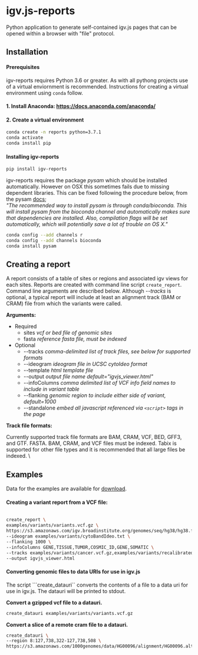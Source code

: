 # igv.js-reports

Python application to generate self-contained igv.js pages that can be opened within a browser with "file" protocol.   

## Installation

#### Prerequisites

igv-reports requires Python 3.6 or greater.  As with all pythong projects use of a virtual enviornment is recommended. 
Instructions for creating a virtual environment using ```conda``` follow.

#### 1. Install Anaconda:  https://docs.anaconda.com/anaconda/

#### 2. Create a virtual environment

```bash
conda create -n reports python=3.7.1
conda activate
conda install pip
```

#### Installing igv-reports

```bash
pip install igv-reports
```

igv-reports requires the package _pysam_ which should be installed automatically.  However on OSX this sometimes 
fails due to missing dependent libraries.  This can be fixed following the procedure below, from the pysam 
[docs](https://pysam.readthedocs.io/en/latest/installation.html#installation);  
_"The recommended way to install pysam is through conda/bioconda. 
This will install pysam from the bioconda channel and automatically makes sure that dependencies are installed. 
Also, compilation flags will be set automatically, which will potentially save a lot of trouble on OS X."_

```bash
conda config --add channels r
conda config --add channels bioconda
conda install pysam
```


## Creating a report

A report consists of a table of sites or regions and associated igv views for each sites.  Reports are created with 
command line script ```create_report```.  Command line arguments are described below.
Although _--tracks_ is optional, a typical report will include at least an alignment track
(BAM or CRAM) file from which the variants were called.  

**Arguments:**
* Required
    * sites    _vcf or bed file of genomic sites_
    * fasta   _reference fasta file, must be indexed_
* Optional
    * --tracks _comma-delimited list of track files, see below for supported formats_
    * --ideogram _ideogram file in UCSC cytoIdeo format_
    * --template _html template file_
    * --output _output file name default="igvjs_viewer.html"_
    * --infoColumns _comma delimited list of VCF info field names to include in variant table_
    * --flanking _genomic region to include either side of variant, default=1000_
    * --standalone _embed all javascript referenced via ```<script>``` tags in the page_

**Track file formats:**

Currently supported track file formats are BAM, CRAM, VCF, BED, GFF3, and GTF.  FASTA. BAM, CRAM, and VCF  files must 
be indexed.  Tabix is supported for other file types and it is recommended that all large files be indexed.   \

## Examples

Data for the examples are available for [download](https://s3.amazonaws.com/igv.org.test/reports/examples.zip).


#### Creating a variant report from a VCF file:  

```bash

create_report \ 
examples/variants/variants.vcf.gz \
https://s3.amazonaws.com/igv.broadinstitute.org/genomes/seq/hg38/hg38.fa \
--ideogram examples/variants/cytoBandIdeo.txt \
--flanking 1000 \
--infoColumns GENE,TISSUE,TUMOR,COSMIC_ID,GENE,SOMATIC \
--tracks examples/variants/cancer.vcf.gz,examples/variants/recalibrated.bam,examples/variants/refgene.sort.bed.gz \
--output igvjs_viewer.html

```

#### Converting genomic files to data URIs for use in igv.js 

The script ```create_datauri`` converts the contents of a file to a data uri for use in igv.js.   The datauri will be
printed to stdout.  



**Convert a gzipped vcf file to a datauri.**

```bash
create_datauri examples/variants/variants.vcf.gz

```

**Convert a slice of a remote cram file to a datauri.**

```bash
create_datauri \
--region 8:127,738,322-127,738,508 \
https://s3.amazonaws.com/1000genomes/data/HG00096/alignment/HG00096.alt_bwamem_GRCh38DH.20150718.GBR.low_coverage.cram 
```


